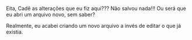 Eita, Cadê as alterações que eu fiz aqui???
Não salvou nada!!!
Ou será que eu abri um arquivo novo, sem saber?

Realmente, eu acabei criando um novo arquivo a invés de editar o que já existia.
